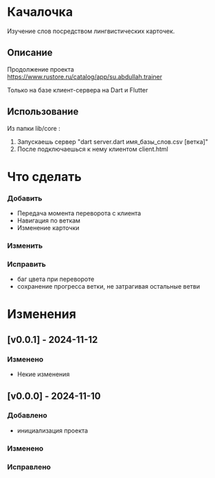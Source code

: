 # Качалочка

Изучение слов посредством лингвистических карточек.

## Описание

Продолжение проекта
https://www.rustore.ru/catalog/app/su.abdullah.trainer

Только на базе клиент-сервера на Dart и Flutter

## Использование

Из папки lib/core :
1. Запускаешь сервер "dart server.dart имя_базы_слов.csv [ветка]"
2. После подключаешься к нему клиентом client.html

# Что сделать

### Добавить
- Передача момента переворота с клиента
- Навигация по веткам
- Изменение карточки

### Изменить

### Исправить
- баг цвета при перевороте
- сохранение прогресса ветки, не затрагивая остальные ветви

# Изменения

## [v0.0.1] - 2024-11-12

### Изменено
- Некие изменения

## [v0.0.0] - 2024-11-10

### Добавлено
- инициализация проекта

### Изменено

### Исправлено